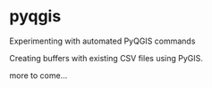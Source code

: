 # pyqgis
Experimenting with automated PyQGIS commands

Creating buffers with existing CSV files using PyGIS.

more to come...

